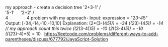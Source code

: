 my approach -
create a decision tree
'2+3-1'
/           \
'5-1'      '2+2'
/                 \
4                4
problem with my approach-
Input: expression = "2*3-4*5"
Output: [-34,-14,-10,-10,10]
Explanation:
(2*(3-(4*5))) = -34
((2*3)-(4*5)) = -14  // my approach count this twice
((2*(3-4))*5) = -10
(2*((3-4)*5)) = -10
(((2*3)-4)*5) = 10
​
​
https://leetcode.com/problems/different-ways-to-add-parentheses/discuss/677792/JavaScript-Solution